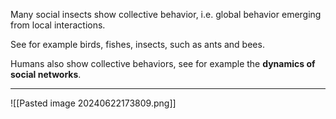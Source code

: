 Many social insects show collective behavior, i.e. global behavior emerging from local interactions. 

See for example birds, fishes, insects, such as ants and bees. 

Humans also show collective behaviors, see for example the **dynamics of social networks**.

----
![[Pasted image 20240622173809.png]]
